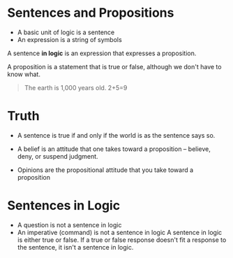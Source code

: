# Sentences and Propositions
- A basic unit of logic is a sentence
- An expression is a string of symbols

A sentence **in logic** is an expression that expresses a proposition.

A proposition is a statement that is true or false, although we don't have to know what.
> The earth is 1,000 years old.
> 2+5=9

# Truth
- A sentence is true if and only if the world is as the sentence says so.

- A belief is an attitude that one takes toward a proposition – 
believe, deny, or suspend judgment.

- Opinions are the propositional attitude that you take toward a proposition

# Sentences in Logic
- A question is not a sentence in logic
- An imperative (command) is not a sentence in logic
A sentence in logic is either true or false. If a true or false response doesn't fit a response to the sentence, it isn't a sentence in logic.

